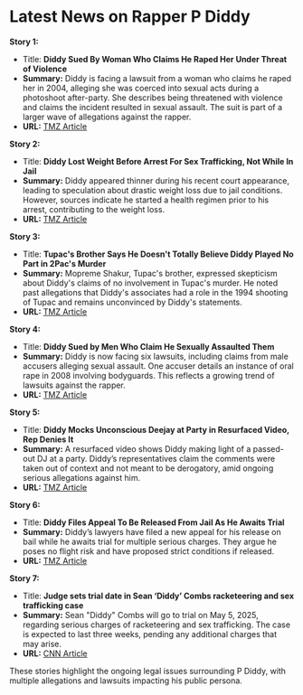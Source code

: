 # Latest News on Rapper P Diddy

**Story 1:**  
- Title: **Diddy Sued By Woman Who Claims He Raped Her Under Threat of Violence**  
- **Summary:** Diddy is facing a lawsuit from a woman who claims he raped her in 2004, alleging she was coerced into sexual acts during a photoshoot after-party. She describes being threatened with violence and claims the incident resulted in sexual assault. The suit is part of a larger wave of allegations against the rapper.  
- **URL:** [TMZ Article](https://www.tmz.com/2024/10/14/diddy-sued-by-woman-claims-raped-under-threat-violence/)

**Story 2:**  
- Title: **Diddy Lost Weight Before Arrest For Sex Trafficking, Not While In Jail**  
- **Summary:** Diddy appeared thinner during his recent court appearance, leading to speculation about drastic weight loss due to jail conditions. However, sources indicate he started a health regimen prior to his arrest, contributing to the weight loss.  
- **URL:** [TMZ Article](https://www.tmz.com/2024/10/10/diddy-lost-weight-before-arrest/)

**Story 3:**  
- Title: **Tupac's Brother Says He Doesn't Totally Believe Diddy Played No Part in 2Pac's Murder**  
- **Summary:** Mopreme Shakur, Tupac's brother, expressed skepticism about Diddy's claims of no involvement in Tupac's murder. He noted past allegations that Diddy's associates had a role in the 1994 shooting of Tupac and remains unconvinced by Diddy's statements.  
- **URL:** [TMZ Article](https://www.tmz.com/2024/10/12/tupac-brother-mopreme-shakur-thinks-diddy-involved-death/)

**Story 4:**  
- Title: **Diddy Sued by Men Who Claim He Sexually Assaulted Them**  
- **Summary:** Diddy is now facing six lawsuits, including claims from male accusers alleging sexual assault. One accuser details an instance of oral rape in 2008 involving bodyguards. This reflects a growing trend of lawsuits against the rapper.  
- **URL:** [TMZ Article](https://www.tmz.com/2024/10/14/diddy-sued-by-men-claiming-sexual-assault-tony-buzbee/)

**Story 5:**  
- Title: **Diddy Mocks Unconscious Deejay at Party in Resurfaced Video, Rep Denies It**  
- **Summary:** A resurfaced video shows Diddy making light of a passed-out DJ at a party. Diddy’s representatives claim the comments were taken out of context and not meant to be derogatory, amid ongoing serious allegations against him.  
- **URL:** [TMZ Article](https://www.tmz.com/2024/10/08/diddy-mocks-unconscious-dj-resurfaced-video/)

**Story 6:**  
- Title: **Diddy Files Appeal To Be Released From Jail As He Awaits Trial**  
- **Summary:** Diddy’s lawyers have filed a new appeal for his release on bail while he awaits trial for multiple serious charges. They argue he poses no flight risk and have proposed strict conditions if released.  
- **URL:** [TMZ Article](https://www.tmz.com/2024/10/08/diddy-files-bail-appeal/)

**Story 7:**  
- Title: **Judge sets trial date in Sean ‘Diddy’ Combs racketeering and sex trafficking case**  
- **Summary:** Sean "Diddy" Combs will go to trial on May 5, 2025, regarding serious charges of racketeering and sex trafficking. The case is expected to last three weeks, pending any additional charges that may arise.  
- **URL:** [CNN Article](https://www.cnn.com/2024/10/10/entertainment/sean-diddy-combs-trial-date/index.html)  

These stories highlight the ongoing legal issues surrounding P Diddy, with multiple allegations and lawsuits impacting his public persona.
